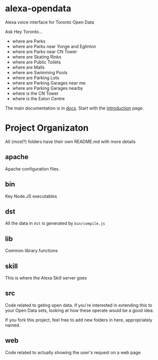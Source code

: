 # alexa-opendata
Alexa voice interface for Toronto Open Data

Ask Hey Toronto…

* where are Parks
* where are Parks near Yonge and Eglinton
* where are Parks near CN Tower
* where are Skating Rinks
* where are Public Toilets
* where are Malls
* where are Swimming Pools
* where are Parking Lots
* where are Parking Garages near me
* where are Parking Garages nearby
* where is the CN Tower
* where is the Eaton Centre

The main documentation is in [docs](./docs).
Start with the [Introduction](./docs/introduction.md) page.

# Project Organizaton

All (most?) folders have their own README.md with more details

## apache

Apache configuration files.

## bin

Key Node.JS executables

## dst

All the data in `dst` is generated by `bin/compile.js`

## lib

Common library functions

## skill

This is where the Alexa Skill server goes

## src

Code related to geting open data. If you're interested in extending this to your
Open Data sets, looking at how these operate would be a good idea.

If you fork this project, feel free to add new folders in here, appropriately named.

## web

Code related to actually showing the user's request on a web page

